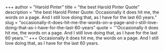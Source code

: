 +++
author = "Harold Pinter"
title = "the best Harold Pinter Quote"
description = "the best Harold Pinter Quote: Occasionally it does hit me, the words on a page. And I still love doing that, as I have for the last 60 years."
slug = "occasionally-it-does-hit-me-the-words-on-a-page-and-i-still-love-doing-that-as-i-have-for-the-last-60-years"
quote = '''Occasionally it does hit me, the words on a page. And I still love doing that, as I have for the last 60 years.'''
+++
Occasionally it does hit me, the words on a page. And I still love doing that, as I have for the last 60 years.
